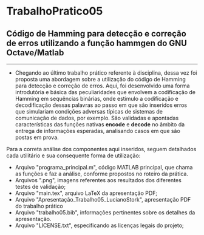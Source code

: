# TrabalhoPratico05
## Código de Hamming para detecção e correção de erros utilizando a função hammgen do GNU Octave/Matlab
-----------------------------------------------
* Chegando ao último trabalho prático referente à disciplina, dessa vez foi proposta uma abordagem sobre a utilização do código de Hamming para detecção e correção de erros. Aqui, foi desenvolvido uma forma introdutória e básica das peculiaridades que envolvem a codificação de Hamming em sequências binárias, onde estimulo a codificação e decodificação dessas palavras ao passo em que são inseridos erros que simulariam condições adversas típicas de sistemas de comunicação de dados, por exemplo. São validadas e apontadas características das funções nativas **encode** e **decode** no âmbito da entrega de informações esperadas, analisando casos em que são postas em prova.


Para a correta análise dos componentes aqui inseridos, seguem detalhados cada utilitário e sua consequente forma de utilização: 

* Arquivo "programa_principal.m", código MATLAB principal, que chama as funções e faz a análise, conforme propostos no roteiro da prática.
* Arquivos ".png", imagens referentes aos resultados dos diferentes testes de validação;
* Arquivo "main.tex", arquivo LaTeX da apresentação PDF;
* Arquivo "Apresentação_Trabalho05_LucianoStork", apresentação PDF do trabalho prático      
* Arquivo "trabalho05.bib", informações pertinentes sobre os detalhes da apresentação.
* Arquivo "LICENSE.txt", especificando as licenças legais do projeto;
